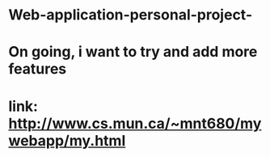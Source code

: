 # Web-application-personal-project-
# On going, i want to try and add more features
# link: http://www.cs.mun.ca/~mnt680/mywebapp/my.html
